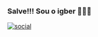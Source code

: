 ### Salve!!! Sou o igber  🍑👋😼

[![social](https://img.shields.io/badge/Twitter-1DA1F2?style=for-the-badge&logo=twitter&logoColor=white)](https://twitter.com/ZealBN)
